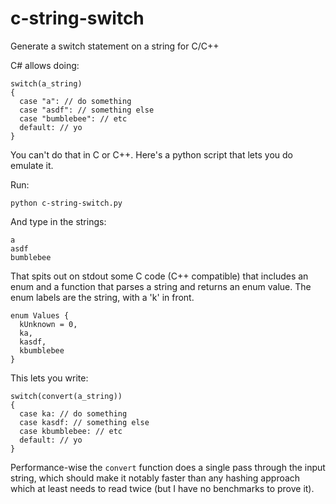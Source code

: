 # c-string-switch
Generate a switch statement on a string for C/C++

C# allows doing:
```
switch(a_string)
{
  case "a": // do something
  case "asdf": // something else
  case "bumblebee": // etc
  default: // yo
}
```

You can't do that in C or C++. Here's a python script that lets you do emulate it.

Run:
```
python c-string-switch.py
```

And type in the strings:
```
a
asdf
bumblebee
```

That spits out on stdout some C code (C++ compatible) that includes an enum and a function that parses a string and returns an enum value. The enum labels are the string, with a 'k' in front.
```
enum Values {
  kUnknown = 0,
  ka,
  kasdf,
  kbumblebee
}
```

This lets you write:
```
switch(convert(a_string))
{
  case ka: // do something
  case kasdf: // something else
  case kbumblebee: // etc
  default: // yo
}
```

Performance-wise the `convert` function does a single pass through the input string, which should make it notably faster than any hashing approach which at least needs to read twice (but I have no benchmarks to prove it).
